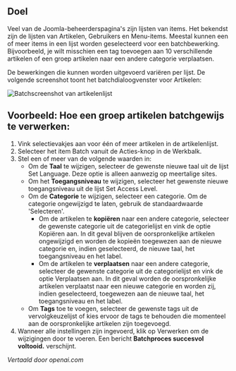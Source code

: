 <!-- Filename: Help6.x:List_Batch_Process  / Display title: Lijst Batch Proces -->

## Doel

Veel van de Joomla-beheerderspagina's zijn lijsten van items. Het bekendst zijn de lijsten van Artikelen, Gebruikers en Menu-items. Meestal kunnen een of meer items in een lijst worden geselecteerd voor een batchbewerking. Bijvoorbeeld, je wilt misschien een tag toevoegen aan 10 verschillende artikelen of een groep artikelen naar een andere categorie verplaatsen.

De bewerkingen die kunnen worden uitgevoerd variëren per lijst. De volgende screenshot toont het batchdialoogvenster voor Artikelen:

![Batchscreenshot van artikelenlijst](../../../nl/images/common-elements/articles-list-batch.png)

## Voorbeeld: Hoe een groep artikelen batchgewijs te verwerken:

1. Vink selectievakjes aan voor één of meer artikelen in de artikelenlijst.
2. Selecteer het item Batch vanuit de Acties-knop in de Werkbalk.
3. Stel een of meer van de volgende waarden in:
    - Om de **Taal** te wijzigen, selecteer de gewenste nieuwe taal uit
      de lijst Set Language. Deze optie is alleen aanwezig op meertalige
	  sites.
    - Om het **Toegangsniveau** te wijzigen, selecteer het gewenste nieuwe
      toegangsniveau uit de lijst Set Access Level.
    - Om de **Categorie** te wijzigen, selecteer een categorie. Om de categorie 
      ongewijzigd te laten, gebruik de standaardwaarde 'Selecteren'.
      - Om de artikelen te **kopiëren** naar een andere categorie, selecteer 
        de gewenste categorie uit de categorielijst en vink de optie Kopiëren 
        aan. In dit geval blijven de oorspronkelijke artikelen ongewijzigd en 
        worden de kopieën toegewezen aan de nieuwe categorie en, indien geselecteerd, 
        de nieuwe taal, het toegangsniveau en het label.
      - Om de artikelen te **verplaatsen** naar een andere categorie, selecteer 
        de gewenste categorie uit de categorielijst en vink de optie Verplaatsen 
        aan. In dit geval worden de oorspronkelijke artikelen verplaatst naar 
        een nieuwe categorie en worden zij, indien geselecteerd, toegewezen aan 
        de nieuwe taal, het toegangsniveau en het label.
    - Om **Tags** toe te voegen, selecteer de gewenste tags uit de 
      vervolgkeuzelijst of kies ervoor de tags te behouden die momenteel aan 
      de oorspronkelijke artikelen zijn toegevoegd.
4. Wanneer alle instellingen zijn ingevoerd, klik op Verwerken om de 
    wijzigingen door te voeren. Een bericht **Batchproces succesvol voltooid.** 
    verschijnt.

*Vertaald door openai.com*

